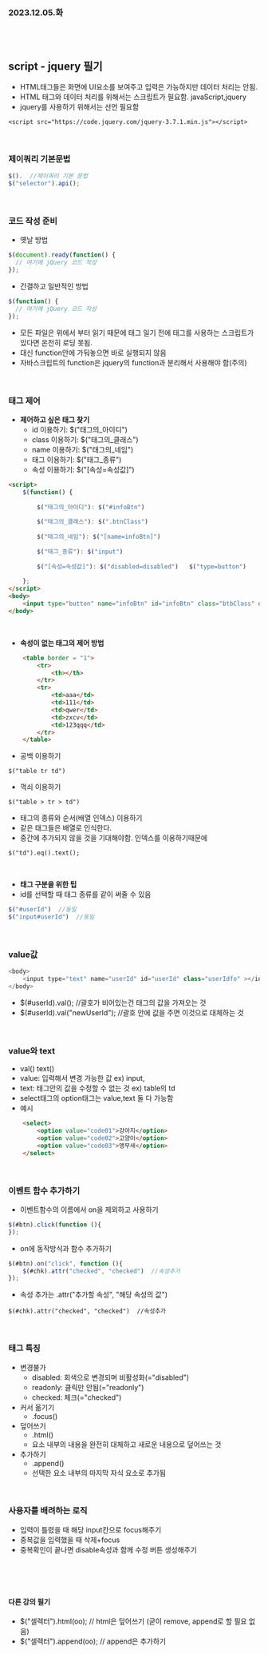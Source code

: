 ### 2023.12.05.화


<br>
<br>

## script - jquery 필기
* HTML태그들은 화면에 UI요소를 보여주고 입력은 가능하지만 데이터 처리는 안됨.
* HTML 태그와 데이터 처리를 위해서는 스크립트가 필요함. javaScript,jquery
* jquery를 사용하기 위해서는 선언 필요함
````
<script src="https://code.jquery.com/jquery-3.7.1.min.js"></script> 
````

<br>

### 제이쿼리 기본문법
````javascript
$().  //제이쿼리 기본 문법
$("selector").api();
````

<br>

### 코드 작성 준비
* 옛날 방법
````javascript
$(document).ready(function() {
  // 여기에 jQuery 코드 작성
});
````
* 간결하고 일반적인 방법
````javascript
$(function() {
  // 여기에 jQuery 코드 작성
});
````
* 모든 파일은 위에서 부터 읽기 때문에 <body>태그 일기 전에 태그를 사용하는 스크립트가 있다면 온전히 로딩 못됨.
* 대신 function안에 가둬놓으면 바로 실행되지 않음
* 자바스크립트의 function은 jquery의 function과 분리해서 사용해야 함(주의)


<br>

### 태그 제어
* **제어하고 싶은 태그 찾기**
  * id 이용하기: $("태그의_아이디")
  * class 이용하기: $("태그의_클래스") 
  * name 이용하기: $("태그의_네임") 
  * 태그 이용하기: $("태그_종류") 
  * 속성 이용하기: $("[속성=속성값]") 
````html
<script>
    $(function() {
    
        $("태그의_아이디"): $("#infoBtn")
    
        $("태그의_클래스"): $(".btnClass")
    
        $("태그의_네임"): $("[name=infoBtn]")
    
        $("태그_종류"): $("input")
    
        $("[속성=속성값]"): $("disabled=disabled")   $("type=button")
    
    };
</script>
<body>
    <input type="button" name="infoBtn" id="infoBtn" class="btbClass" disabled="disabled"></input>
</body>
````
<br>

* **속성이 없는 태그의 제어 방법**
```html
	<table border = "1">
		<tr>
			<th></th>
		</tr>
		<tr>
			<td>aaa</td>
			<td>111</td>
			<td>qwer</td>
			<td>zxcv</td>
			<td>123qqq</td>
		</tr>
	</table>
```
* 공백 이용하기
```
$("table tr td")
```
* 꺽쇠 이용하기
```
$("table > tr > td")
```
* 태그의 종류와 순서(배열 인덱스) 이용하기
* 같은 태그들은 배열로 인식한다.
* 중간에 추가되지 않을 것을 기대해야함. 인덱스를 이용하기때문에
```
$("td").eq().text();
```
<br>

* **태그 구분을 위한 팁**
* id를 선택할 때 태그 종류를 같이 써줄 수 있음
```javascript
$("#userId")  //동일
$("input#userId")  //동일
```





<br>

### value값 
````javascript
<body>
    <input type="text" name="userId" id="userId" class="userIdfo" ></input>
</body>
````
* $(#userId).val();  //괄호가 비어있는건 태그의 값을 가져오는 것
* $(#userId).val("newUserId");  //괄호 안에 값을 주면 이것으로 대체하는 것


<br>

### value와 text
* val()  text()
* value: 입력해서 변경 가능한 값 ex) input, 
* text: 태그안의 값을 수정할 수 없는 것 ex) table의 td
* select태그의 option태그는 value,text 둘 다 가능함
* 예시
````html
  	<select>
		<option value="code01">강아지</option>
		<option value="code02">고양이</option>
		<option value="code03">앵무새</option>
	</select>

````


<br>

### 이벤트 함수 추가하기
* 이벤트함수의 이름에서 on을 제외하고 사용하기
```javascript
$(#btn).click(function (){
});
```
* on에 동작방식과 함수 추가하기
```javascript
$(#btn).on("click", function (){
    $(#chk).attr("checked", "checked")  //속성추가
});
```
* 속성 추가는 .attr("추가할 속성", "해당 속성의 값")
```
$(#chk).attr("checked", "checked")  //속성추가
```


<br>

### 태그 특징
* 변경불가
  * disabled: 회색으로 변경되며 비활성화(="disabled")
  * readonly: 클릭만 안됨(="readonly")
  * checked: 체크(="checked")
* 커서 옮기기
  * .focus()
* 덮어쓰기
  * .html()
  * 요소 내부의 내용을 완전히 대체하고 새로운 내용으로 덮어쓰는 것
* 추가하기
  * .append()
  * 선택한 요소 내부의 마지막 자식 요소로 추가됨



<br>

### 사용자를 배려하는 로직
* 입력이 틀렸을 때 해당 input칸으로 focus해주기
* 중복값을 입력했을 때 삭제+focus
* 중복확인이 끝나면 disable속성과 함께 수정 버튼 생성해주기



<br>
<br>
<br>






#### 다른 강의 필기
* $("셀렉터").html(oo); // html은 덮어쓰기 (굳이 remove, append로 할 필요 없음)
* $("셀렉터").append(oo); // append은 추가하기 
